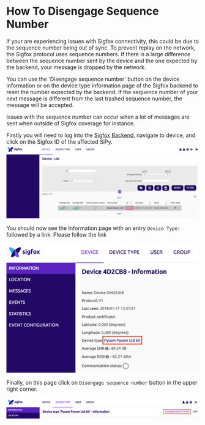 # How To Disengage Sequence Number

If your are experiencing issues with Sigfox connectivity, this could be due to
the sequence number being out of sync. To prevent replay on the network, the
Sigfox protocol uses sequence numbers. If there is a large difference between
the sequence number sent by the device and the one expected by the backend,
your message is dropped by the network.

You can use the 'Disengage sequence number' button on the device information or
on the device type information page of the Sigfox backend to reset the number
expected by the backend. If the sequence number of your next message is
different from the last trashed sequence number, the message will be accepted.

Issues with the sequence number can occur when a lot of messages are sent when
outside of Sigfox coverage for instance.

Firstly you will need to log into the [Sigfox Backend](https://backend.sigfox.com),
navigate to device, and click on the Sigfox ID of the affected SiPy.
![screenshot of sigfox ID](../../../img/tutorials/sigfox/seq_dis_1.png)

You should now see the Information page with an entry ``Device Type:`` followed
by a link. Please follow the link

![screenshot of sigfox ID](../../../img/tutorials/sigfox/seq_dis_2.png)

 Finally, on this page click on ``Disengage sequence number`` button in the
 upper right corner.

 ![screenshot of sigfox ID](../../../img/tutorials/sigfox/seq_dis_3.png)
